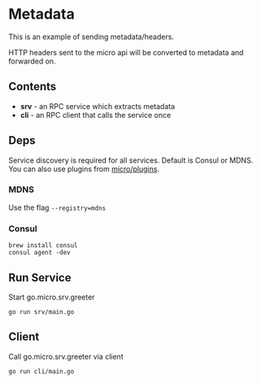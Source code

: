 # Metadata

This is an example of sending metadata/headers.

HTTP headers sent to the micro api will be converted to metadata and forwarded on.

## Contents

- **srv** - an RPC service which extracts metadata
- **cli** - an RPC client that calls the service once

## Deps

Service discovery is required for all services. Default is Consul or MDNS. You can also use plugins from 
[micro/plugins](https://github.com/micro/go-plugins).

### MDNS

Use the flag `--registry=mdns`

### Consul

```
brew install consul
consul agent -dev
```

## Run Service

Start go.micro.srv.greeter
```shell
go run srv/main.go
```

## Client

Call go.micro.srv.greeter via client
```shell
go run cli/main.go
```

